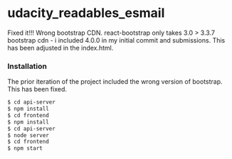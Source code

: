 # udacity_readables_esmail
Fixed it!!! Wrong bootstrap CDN. react-bootstrap only takes 3.0 > 3.3.7 bootstrap cdn - i included 4.0.0 in my initial commit and submissions. This has been adjusted in the index.html.


### Installation

The prior iteration of the project included the wrong version of bootstrap. This has been fixed.

```sh
$ cd api-server
$ npm install
$ cd frontend
$ npm install
$ cd api-server
$ node server
$ cd frontend
$ npm start
```
